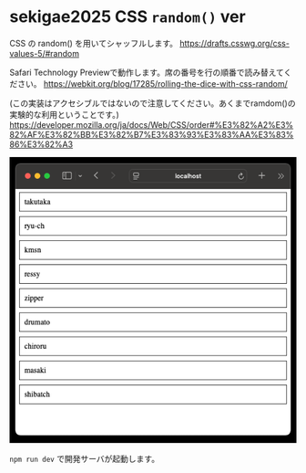 # sekigae2025 CSS `random()` ver

CSS の random() を用いてシャッフルします。
https://drafts.csswg.org/css-values-5/#random

Safari Technology Previewで動作します。席の番号を行の順番で読み替えてください。
https://webkit.org/blog/17285/rolling-the-dice-with-css-random/

(この実装はアクセシブルではないので注意してください。あくまでramdom()の実験的な利用ということです。)
https://developer.mozilla.org/ja/docs/Web/CSS/order#%E3%82%A2%E3%82%AF%E3%82%BB%E3%82%B7%E3%83%93%E3%83%AA%E3%83%86%E3%82%A3

![対象者が縦に並んでおり、CSSのrandom()によって順序がランダムに入れかえられる。](./screenshot.png)

`npm run dev` で開発サーバが起動します。

